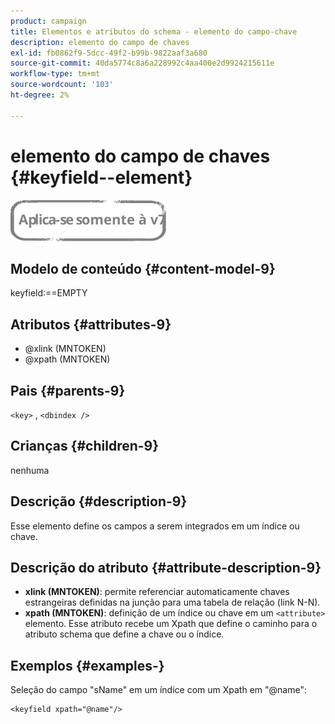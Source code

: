 ```yaml
---
product: campaign
title: Elementos e atributos do schema - elemento do campo-chave
description: elemento do campo de chaves
exl-id: fb0862f9-5dcc-49f2-b99b-9822aaf3a680
source-git-commit: 40da5774c8a6a228992c4aa400e2d9924215611e
workflow-type: tm+mt
source-wordcount: '103'
ht-degree: 2%

---
```


# elemento do campo de chaves {#keyfield--element}

![](../../../assets/v7-only.svg)

## Modelo de conteúdo {#content-model-9}

keyfield:==EMPTY

## Atributos {#attributes-9}

* @xlink (MNTOKEN)
* @xpath (MNTOKEN)

## Pais {#parents-9}

`<key>`  ,  `<dbindex />`

## Crianças {#children-9}

nenhuma

## Descrição {#description-9}

Esse elemento define os campos a serem integrados em um índice ou chave.

## Descrição do atributo {#attribute-description-9}

* **xlink (MNTOKEN)**: permite referenciar automaticamente chaves estrangeiras definidas na junção para uma tabela de relação (link N-N).
* **xpath (MNTOKEN)**: definição de um índice ou chave em um `<attribute>`  elemento. Esse atributo recebe um Xpath que define o caminho para o atributo schema que define a chave ou o índice.

## Exemplos {#examples-}

Seleção do campo &quot;sName&quot; em um índice com um Xpath em &quot;@name&quot;:

```
<keyfield xpath="@name"/>
```
